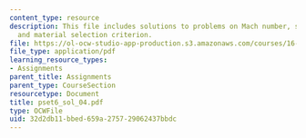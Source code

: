 ```yaml
---
content_type: resource
description: This file includes solutions to problems on Mach number, surface pressures,
  and material selection criterion.
file: https://ol-ocw-studio-app-production.s3.amazonaws.com/courses/16-01-unified-engineering-i-ii-iii-iv-fall-2005-spring-2006/32d2db11bbed659a275729062437bbdc_pset6_sol_04.pdf
file_type: application/pdf
learning_resource_types:
- Assignments
parent_title: Assignments
parent_type: CourseSection
resourcetype: Document
title: pset6_sol_04.pdf
type: OCWFile
uid: 32d2db11-bbed-659a-2757-29062437bbdc
---
```


